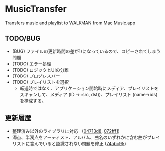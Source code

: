 # MusicTransfer
Transfers music and playlist to WALKMAN from Mac Music.app

## TODO/BUG
- (BUG) ファイルの更新時間の差が1sになっているので、コピーされてしまう問題
- (TODO) エラー処理
- (TODO) ロジックとUIの分離
- (TODO) プログレスバー
- (TODO) プレイリストを選択
    - 転送時ではなく、アプリケーション開始時にメディア、プレイリストをスキャンして、メディア (ID -> (src, dst))、プレイリスト (name->ids) を構成する。

## 更新履歴
- 整理済み以外のライブラリに対応　([04713d8](https://github.com/iiharu/MusicTransfer/commit/04713d8ba74949dc47e8ddd6af34393775eb48f6), [072fff1](https://github.com/iiharu/MusicTransfer/commit/072fff1653fb39f683d21d4be026978020f90bc0))
- 濁点、半濁点をアーティスト、アルバム、曲名のいずれかに含む曲がプレイリストに含んでいると認識されない問題を修正 ([74abc95](https://github.com/iiharu/MusicTransfer/commit/74abc958c17ee4827ecdb1ac89909a4ed66bddb8))

